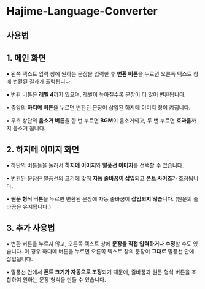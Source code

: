 ﻿# Hajime-Language-Converter

## 사용법

## 1. 메인 화면
• 왼쪽 텍스트 입력 창에 원하는 문장을 입력한 후 **변환 버튼**을 누르면 오른쪽 텍스트 창에 변환된 결과가 출력됩니다.

• 변환 버튼은 **레벨 4**까지 있으며, 레벨이 높아질수록 문장이 더 많이 변환됩니다.

• 중앙의 **하디몌 버튼**을 누르면 변환된 문장이 삽입된 하지메 이미지 창이 켜집니다.

• 우측 상단의 **음소거 버튼**을 한 번 누르면 **BGM**이 음소거되고, 두 번 누르면 **효과음**까지 음소거 됩니다.

## 2. 하지메 이미지 화면
• 하단의 버튼들을 눌러서 **하지메 이미지**와 **말풍선 이미지**를 선택할 수 있습니다.

• 변환된 문장은 말풍선의 크기에 맞춰 **자동 줄바꿈이 삽입**되고 **폰트 사이즈**가 조정됩니다.

• **원문 형식 버튼**을 누르면 변환된 문장에 자동 줄바꿈이 **삽입되지 않습니다**. (원문의 줄바꿈은 유지됩니다.)

## 3. 추가 사용법
• 변환 버튼을 누르지 않고, 오른쪽 텍스트 창에 **문장을 직접 입력하거나 수정**할 수도 있습니다. 이 경우 하디몌 버튼을 누르면 오른쪽 텍스트 창의 문장이 **그대로** 말풍선 안에 삽입됩니다.

• 말풍선 안에서 **폰트 크기가 자동으로 조정**되기 때문에, 줄바꿈과 원문 형식 버튼을 조합하여 원하는 문장 형식을 만들 수 있습니다.
